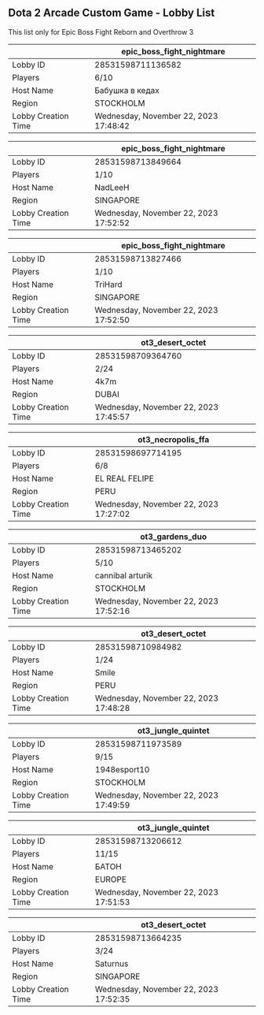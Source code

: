 ## Dota 2 Arcade Custom Game - Lobby List

This list only for Epic Boss Fight Reborn and Overthrow 3

|  | epic_boss_fight_nightmare |
| ------ | ------ |
| Lobby ID | 28531598711136582 |
| Players | 6/10 |
| Host Name | Бабушка в кедах |
| Region | STOCKHOLM |
| Lobby Creation Time | Wednesday, November 22, 2023 17:48:42 |


|  | epic_boss_fight_nightmare |
| ------ | ------ |
| Lobby ID | 28531598713849664 |
| Players | 1/10 |
| Host Name | NadLeeH |
| Region | SINGAPORE |
| Lobby Creation Time | Wednesday, November 22, 2023 17:52:52 |


|  | epic_boss_fight_nightmare |
| ------ | ------ |
| Lobby ID | 28531598713827466 |
| Players | 1/10 |
| Host Name | TriHard |
| Region | SINGAPORE |
| Lobby Creation Time | Wednesday, November 22, 2023 17:52:50 |


|  | ot3_desert_octet |
| ------ | ------ |
| Lobby ID | 28531598709364760 |
| Players | 2/24 |
| Host Name | 4k7m |
| Region | DUBAI |
| Lobby Creation Time | Wednesday, November 22, 2023 17:45:57 |


|  | ot3_necropolis_ffa |
| ------ | ------ |
| Lobby ID | 28531598697714195 |
| Players | 6/8 |
| Host Name | EL REAL  FELIPE |
| Region | PERU |
| Lobby Creation Time | Wednesday, November 22, 2023 17:27:02 |


|  | ot3_gardens_duo |
| ------ | ------ |
| Lobby ID | 28531598713465202 |
| Players | 5/10 |
| Host Name | cannibal arturik |
| Region | STOCKHOLM |
| Lobby Creation Time | Wednesday, November 22, 2023 17:52:16 |


|  | ot3_desert_octet |
| ------ | ------ |
| Lobby ID | 28531598710984982 |
| Players | 1/24 |
| Host Name | Smile |
| Region | PERU |
| Lobby Creation Time | Wednesday, November 22, 2023 17:48:28 |


|  | ot3_jungle_quintet |
| ------ | ------ |
| Lobby ID | 28531598711973589 |
| Players | 9/15 |
| Host Name | 1948esport10 |
| Region | STOCKHOLM |
| Lobby Creation Time | Wednesday, November 22, 2023 17:49:59 |


|  | ot3_jungle_quintet |
| ------ | ------ |
| Lobby ID | 28531598713206612 |
| Players | 11/15 |
| Host Name | БАТОН |
| Region | EUROPE |
| Lobby Creation Time | Wednesday, November 22, 2023 17:51:53 |


|  | ot3_desert_octet |
| ------ | ------ |
| Lobby ID | 28531598713664235 |
| Players | 3/24 |
| Host Name | Saturnus |
| Region | SINGAPORE |
| Lobby Creation Time | Wednesday, November 22, 2023 17:52:35 |


